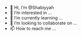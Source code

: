 - 👋 Hi, I’m @Shabiyyah
- 👀 I’m interested in ...
- 🌱 I’m currently learning ...
- 💞️ I’m looking to collaborate on ...
- 📫 How to reach me ...

<!---
Shabiyyah/Shabiyyah is a ✨ special ✨ repository because its `README.md` (this file) appears on your GitHub profile.
You can click the Preview link to take a look at your changes.
--->
